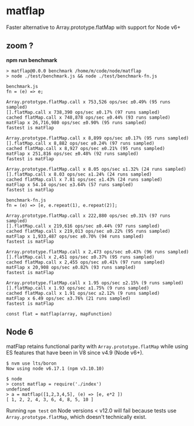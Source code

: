 # matflap

Faster alternative to Array.prototype.flatMap with support for Node v6+

## zoom ?

**npm run benchmark**

```
> matflap@0.0.0 benchmark /home/m/code/node/matflap
> node ./test/benchmark.js && node ./test/benchmark-fn.js

benchmark.js
fn = (e) => e;

Array.prototype.flatMap.call x 753,526 ops/sec ±0.49% (95 runs sampled)
[].flatMap.call x 738,390 ops/sec ±0.17% (97 runs sampled)
cached flatMap.call x 748,878 ops/sec ±0.44% (93 runs sampled)
matFlap x 26,716,980 ops/sec ±0.90% (95 runs sampled)
fastest is matFlap

Array.prototype.flatMap.call x 8,899 ops/sec ±0.17% (95 runs sampled)
[].flatMap.call x 8,882 ops/sec ±0.24% (97 runs sampled)
cached flatMap.call x 8,927 ops/sec ±0.21% (95 runs sampled)
matFlap x 251,816 ops/sec ±0.48% (92 runs sampled)
fastest is matFlap

Array.prototype.flatMap.call x 8.05 ops/sec ±1.32% (24 runs sampled)
[].flatMap.call x 8.03 ops/sec ±1.24% (24 runs sampled)
cached flatMap.call x 7.81 ops/sec ±1.43% (24 runs sampled)
matFlap x 54.14 ops/sec ±3.64% (57 runs sampled)
fastest is matFlap

benchmark-fn.js
fn = (e) => [e, e.repeat(1), e.repeat(2)];

Array.prototype.flatMap.call x 222,880 ops/sec ±0.31% (97 runs sampled)
[].flatMap.call x 219,616 ops/sec ±0.44% (97 runs sampled)
cached flatMap.call x 219,013 ops/sec ±0.22% (95 runs sampled)
matFlap x 1,933,487 ops/sec ±0.70% (94 runs sampled)
fastest is matFlap

Array.prototype.flatMap.call x 2,473 ops/sec ±0.43% (96 runs sampled)
[].flatMap.call x 2,451 ops/sec ±0.37% (95 runs sampled)
cached flatMap.call x 2,455 ops/sec ±0.41% (97 runs sampled)
matFlap x 20,908 ops/sec ±0.82% (93 runs sampled)
fastest is matFlap

Array.prototype.flatMap.call x 1.95 ops/sec ±2.15% (9 runs sampled)
[].flatMap.call x 1.93 ops/sec ±1.75% (9 runs sampled)
cached flatMap.call x 1.91 ops/sec ±2.12% (9 runs sampled)
matFlap x 6.49 ops/sec ±3.76% (21 runs sampled)
fastest is matFlap
```

`const flat = matflap(array, mapFunction)`

## Node 6

matFlap retains functional parity with `Array.prototype.flatMap` while using ES features that have been in V8 since v4.9 (Node v6+).

```
$ nvm use lts/boron
Now using node v6.17.1 (npm v3.10.10)

$ node
> const matflap = require('./index')
undefined
> a = matflap([1,2,3,4,5], (e) => [e, e*2 ])
[ 1, 2, 2, 4, 3, 6, 4, 8, 5, 10 ]
```

Running `npm test` on Node versions < v12.0 will fail because tests use `Array.prototype.flatMap`, which doesn't technically exist.
